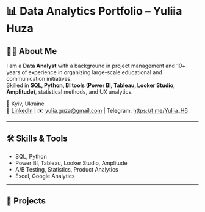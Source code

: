 # 📊 Data Analytics Portfolio – Yuliia Huza  

## 👩‍💻 About Me  
I am a **Data Analyst** with a background in project management and 10+ years of experience in organizing large-scale educational and communication initiatives.  
Skilled in **SQL, Python, BI tools (Power BI, Tableau, Looker Studio, Amplitude)**, statistical methods, and UX analytics.  

📍 Kyiv, Ukraine  
🔗 [LinkedIn](https://www.linkedin.com/in/yuliia-huza/) | ✉️ yulia.guza@gmail.com | Telegram: https://t.me/Yuliia_H6  

---

## 🛠️ Skills & Tools  
- SQL, Python  
- Power BI, Tableau, Looker Studio, Amplitude  
- A/B Testing, Statistics, Product Analytics  
- Excel, Google Analytics  

---

## 📂 Projects  


